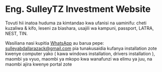 # Eng. SulleyTZ Investment Website

Tovuti hii inatoa huduma za kimtandao kwa ufanisi na uaminifu: cheti kuzaliwa & kifo, leseni za biashara, usajili wa kampuni, passport, LATRA, NEST, TIN.

Wasiliana nasi kupitia [WhatsApp](https://wa.me/255619068609) au barua pepe: sulleyabdallarazack@gmail.com
pia tunakusaidia kufanya installation zote kwenye computer yako ( kawa windows installation, drivers installation ), maombi ya vyuo, maombi ya mkopo kwa wanafunzi wa elimu ya juu, na maombi ajira kwenye portal zote
